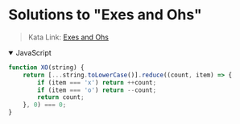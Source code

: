 # Solutions to "Exes and Ohs"

> Kata Link: [Exes and Ohs](https://www.codewars.com/kata/55908aad6620c066bc00002a)

<details open>
<summary>JavaScript</summary>
<p>

```js
function XO(string) {
    return [...string.toLowerCase()].reduce((count, item) => {
        if (item === 'x') return ++count;
        if (item === 'o') return --count;
        return count;
    }, 0) === 0;
}
```

</p>
</details>

